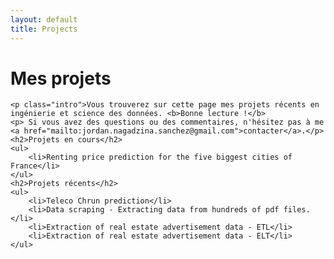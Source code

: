 ```yaml
---
layout: default
title: Projects
---
```


<div class="post">
	<h1 class="pageTitle">Mes projets</h1>

	<p class="intro">Vous trouverez sur cette page mes projets récents en ingénierie et science des données. <b>Bonne lecture !</b>
	<p> Si vous avez des questions ou des commentaires, n'hésitez pas à me  <a href="mailto:jordan.nagadzina.sanchez@gmail.com">contacter</a>.</p>
	<h2>Projets en cours</h2>
	<ul>
		<li>Renting price prediction for the five biggest cities of France</li>
  	</ul>
  	<h2>Projets récents</h2>
	<ul>
  		<li>Teleco Chrun prediction</li>
  		<li>Data scraping - Extracting data from hundreds of pdf files.</li>
  		<li>Extraction of real estate advertisement data - ETL</li>
  		<li>Extraction of real estate advertisement data - ELT</li>
  	</ul>
</div>
